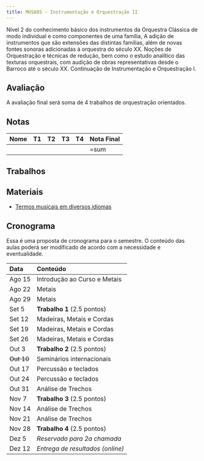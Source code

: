 ```yaml
---
title: MUSA85 - Instrumentação e Orquestração II
---
```


Nível 2 do conhecimento básico dos instrumentos da Orquestra Clássica de modo
individual e como componentes de uma família, A adição de instrumentos que são
extensões das distintas famílias, além de novas fontes sonoras adicionadas à
orquestra do século XX. Noções de Orquestração e técnicas de redução, bem como o
estudo analítico das texturas orquestrais, com audição de obras representativas
desde o Barroco até o século XX. Continuação de Instrumentação e Orquestração I.

## Avaliação

A avaliação final será soma de 4 trabalhos de orquestração orientados.

## Notas

| Nome                       | T1  | T2  | T3  | T4  | Nota Final |
| :------------------------- | :-- | :-- | :-- | :-- | :--------- |
|                            |     |     |     |     | =sum       |


## Trabalhos


## Materiais

- [Termos musicais em diversos idiomas](https://web.library.yale.edu/cataloging/music/instname)

## Cronograma

Essa é uma proposta de cronograma para o semestre. O conteúdo das aulas poderá
ser modificado de acordo com a necessidade e eventualidade.

| Data       | Conteúdo                         |
|:-----------|:---------------------------------|
| Ago 15     | Introdução ao Curso e Metais     |
| Ago 22     | Metais                           |
| Ago 29     | Metais                           |
| Set 5      | **Trabalho 1** (2.5 pontos)      |
| Set 12     | Madeiras, Metais e Cordas        |
| Set 19     | Madeiras, Metais e Cordas        |
| Set 26     | Madeiras, Metais e Cordas        |
| Out 3      | **Trabalho 2** (2.5 pontos)      |
| ~~Out 10~~ | Seminários internacionais        |
| Out 17     | Percussão e teclados             |
| Out 24     | Percussão e teclados             |
| Out 31     | Análise de Trechos               |
| Nov 7      | **Trabalho 3** (2.5 pontos)      |
| Nov 14     | Análise de Trechos               |
| Nov 21     | Análise de Trechos               |
| Nov 28     | **Trabalho 4** (2.5 pontos)      |
| Dez 5      | _Reservado para 2a chamada_      |
| Dez 12     | _Entrega de resultados (online)_ |

